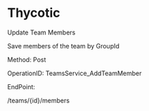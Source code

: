 #     Thycotic


Update Team Members

Save members of the team by GroupId

Method: Post

OperationID: TeamsService_AddTeamMember

EndPoint:

/teams/{id}/members
